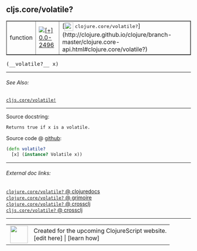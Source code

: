 ## cljs.core/volatile?



 <table border="1">
<tr>
<td>function</td>
<td><a href="https://github.com/cljsinfo/cljs-api-docs/tree/0.0-2496"><img valign="middle" alt="[+] 0.0-2496" title="Added in 0.0-2496" src="https://img.shields.io/badge/+-0.0--2496-lightgrey.svg"></a> </td>
<td>
[<img height="24px" valign="middle" src="http://i.imgur.com/1GjPKvB.png"> <samp>clojure.core/volatile?</samp>](http://clojure.github.io/clojure/branch-master/clojure.core-api.html#clojure.core/volatile?)
</td>
</tr>
</table>


 <samp>
(__volatile?__ x)<br>
</samp>

---



###### See Also:

[`cljs.core/volatile!`](../cljs.core/volatileBANG.md)<br>

---


Source docstring:

```
Returns true if x is a volatile.
```


Source code @ [github](https://github.com/clojure/clojurescript/blob/r3190/src/cljs/cljs/core.cljs#L3897-L3899):

```clj
(defn volatile?
  [x] (instance? Volatile x))
```

<!--
Repo - tag - source tree - lines:

 <pre>
clojurescript @ r3190
└── src
    └── cljs
        └── cljs
            └── <ins>[core.cljs:3897-3899](https://github.com/clojure/clojurescript/blob/r3190/src/cljs/cljs/core.cljs#L3897-L3899)</ins>
</pre>

-->

---



###### External doc links:

[`clojure.core/volatile?` @ clojuredocs](http://clojuredocs.org/clojure.core/volatile_q)<br>
[`clojure.core/volatile?` @ grimoire](http://conj.io/store/v1/org.clojure/clojure/1.7.0-beta3/clj/clojure.core/volatile%3F/)<br>
[`clojure.core/volatile?` @ crossclj](http://crossclj.info/fun/clojure.core/volatile%3F.html)<br>
[`cljs.core/volatile?` @ crossclj](http://crossclj.info/fun/cljs.core.cljs/volatile%3F.html)<br>

---

 <table>
<tr><td>
<img valign="middle" align="right" width="48px" src="http://i.imgur.com/Hi20huC.png">
</td><td>
Created for the upcoming ClojureScript website.<br>
[edit here] | [learn how]
</td></tr></table>

[edit here]:https://github.com/cljsinfo/cljs-api-docs/blob/master/cljsdoc/cljs.core/volatileQMARK.cljsdoc
[learn how]:https://github.com/cljsinfo/cljs-api-docs/wiki/cljsdoc-files

<!--

This information was too distracting to show to readers, but I'll leave it
commented here since it is helpful to:

- pretty-print the data used to generate this document
- and show how to retrieve that data



The API data for this symbol:

```clj
{:ns "cljs.core",
 :name "volatile?",
 :signature ["[x]"],
 :history [["+" "0.0-2496"]],
 :type "function",
 :related ["cljs.core/volatile!"],
 :full-name-encode "cljs.core/volatileQMARK",
 :source {:code "(defn volatile?\n  [x] (instance? Volatile x))",
          :title "Source code",
          :repo "clojurescript",
          :tag "r3190",
          :filename "src/cljs/cljs/core.cljs",
          :lines [3897 3899]},
 :full-name "cljs.core/volatile?",
 :clj-symbol "clojure.core/volatile?",
 :docstring "Returns true if x is a volatile."}

```

Retrieve the API data for this symbol:

```clj
;; from Clojure REPL
(require '[clojure.edn :as edn])
(-> (slurp "https://raw.githubusercontent.com/cljsinfo/cljs-api-docs/catalog/cljs-api.edn")
    (edn/read-string)
    (get-in [:symbols "cljs.core/volatile?"]))
```

-->
